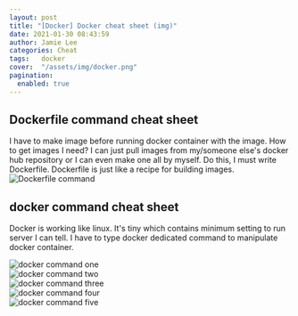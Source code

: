 ```yaml
---
layout: post
title: "[Docker] Docker cheat sheet (img)"
date: 2021-01-30 08:43:59
author: Jamie Lee
categories: Cheat
tags:	docker
cover:  "/assets/img/docker.png"
pagination:
  enabled: true
---
```



## Dockerfile command cheat sheet
I have to make image before running docker container with the image. How to get images I need?
I can just pull images from my/someone else's docker hub repository or I can even make one all by myself.
Do this, I must write Dockerfile. Dockerfile is just like a recipe for building images.
![Dockerfile command](/assets/img/docker/docker_file.jpg)




## docker command cheat sheet
Docker is working like linux. It's tiny which contains minimum setting to run server I can tell.
I have to type docker dedicated command to manipulate docker container.

![docker command one](/assets/img/docker/docker_one.jpg)
<br>
![docker command two](/assets/img/docker/docker_two.jpg)
<br>
![docker command three](/assets/img/docker/docker_three.jpg)
<br>
![docker command four](/assets/img/docker/docker_four.jpg)
<br>
![docker command five](/assets/img/docker/docker_five.jpg)

